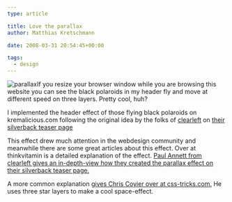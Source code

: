 ```yaml
---
type: article

title: Love the parallax
author: Matthias Kretschmann

date: 2008-03-31 20:54:45+00:00

tags:
  - design
---
```


![parallax](../media/parallax.png)If you resize your browser window while you are browsing this website you can see the black polaroids in my header fly and move at different speed on three layers. Pretty cool, huh?

<!-- more -->

I implemented the header effect of those flying black polaroids on kremalicious.com following the original idea by the folks of [clearleft](http://clearleft.com/) on [their silverback teaser page](http://www.silverbackapp.com/)

This effect drew much attention in the webdesign community and meanwhile there are some great articles about this effect. Over at thinkvitamin is a detailed explanation of the effect. [Paul Annett from clearleft gives an in-depth-view how they created the parallax effect on their silverback teaser page.](http://www.thinkvitamin.com/features/design/how-to-recreate-silverbacks-parallax/trackback/)

A more common explanation [gives Chris Coyier over at css-tricks.com.](http://css-tricks.com/3d-parralax-background-effect/trackback) He uses three star layers to make a cool space-effect.
